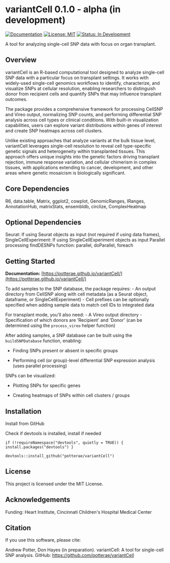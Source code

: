 # variantCell 0.1.0 - alpha (in development)

[![Documentation](https://img.shields.io/badge/docs-pkgdown-blue.svg)](https://potterae.github.io/variantCell/) [![License: MIT](https://img.shields.io/badge/License-MIT-yellow.svg)](https://opensource.org/licenses/MIT) [![Status: In Development](https://img.shields.io/badge/Status-In%20Development-blue)]()

A tool for analyzing single-cell SNP data with focus on organ transplant.

## Overview

variantCell is an R-based computational tool designed to analyze single-cell SNP data with a particular focus on transplant settings. It works with widely-used single-cell genomics workflows to identify, characterize, and visualize SNPs at cellular resolution, enabling researchers to distinguish donor from recipient cells and quantify SNPs that may influence transplant outcomes.

The package provides a comprehensive framework for processing CellSNP and Vireo output, normalizing SNP counts, and performing differential SNP analysis across cell types or clinical conditions. With built-in visualization capabilities, users can explore variant distributions within genes of interest and create SNP heatmaps across cell clusters.

Unlike existing approaches that analyze variants at the bulk tissue level, variantCell leverages single-cell resolution to reveal cell type-specific genetic signals and heterogeneity within transplanted tissues. This approach offers unique insights into the genetic factors driving transplant rejection, immune response variation, and cellular chimerism in complex tissues, with applications extending to cancer, development, and other areas where genetic mosaicism is biologically significant.

## Core Dependencies

R6, data.table, Matrix, ggplot2, cowplot, GenomicRanges, IRanges, AnnotationHub, matrixStats, ensembldb, circlize, ComplexHeatmap

## Optional Dependencies

Seurat: If using Seurat objects as input (not required if using data frames), SingleCellExperiment: If using SingleCellExperiment objects as input Parallel processing findDESNPs function: parallel, doParallel, foreach

## Getting Started

**Documentation:** [https://potterae.github.io/variantCell/](https://potterae.github.io/variantCell/)

To add samples to the SNP database, the package requires: - An output directory from CellSNP along with cell metadata (as a Seurat object, dataframe, or SingleCellExperiment) - Cell prefixes can be optionally specified when adding sample data to match cell IDs to integrated data

For transplant mode, you'll also need: - A Vireo output directory - Specification of which donors are 'Recipient' and 'Donor' (can be determined using the `process_vireo` helper function)

After adding samples, a SNP database can be built using the `buildSNPDatabase` function, enabling:

-   Finding SNPs present or absent in specific groups

-   Performing cell (or group)-level differential SNP expression analysis (uses parallel processing)

SNPs can be visualized:

-   Plotting SNPs for specific genes

-   Creating heatmaps of SNPs within cell clusters / groups

## Installation

Install from GitHub

Check if devtools is installed, install if needed

`if (!requireNamespace("devtools", quietly = TRUE)) { install.packages("devtools") }`

`devtools::install_github("potterae/variantCell")`

## License

This project is licensed under the MIT License.

## Acknowledgements

Funding: Heart Institute, Cincinnati Children's Hospital Medical Center

## Citation

If you use this software, please cite:

Andrew Potter, Don Hayes (in preparation). variantCell: A tool for single-cell SNP analysis. GitHub: <https://github.com/potterae/variantCell>
